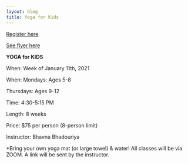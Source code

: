 ```yaml
---
layout: blog
title: Yoga for Kids
---
```


[Register here](https://register.communitypass.net/reg/index.cfm)

[See flyer here](https://storage.googleapis.com/static.rutherford-nj.com/recreation/winter-2020-21/YOGA%20KIDS-flyer%20(00000002).pdf)

**YOGA for KIDS**

When: Week of January 11th, 2021

When: Mondays: Ages 5-8

Thursdays: Ages 9-12

Time: 4:30-5:15 PM

Length: 8 weeks

Price: $75 per person (8-person limit)

Instructor: Bhavna Bhadouriya

*Bring your own yoga mat (or large towel) & water!
All classes will be via ZOOM. A link will be sent by the
instructor.
